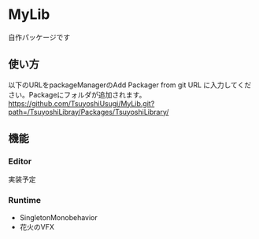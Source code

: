 # MyLib
自作パッケージです  
## 使い方
以下のURLをpackageManagerのAdd Packager from git URL に入力してください。Packageにフォルダが追加されます。  
https://github.com/TsuyoshiUsugi/MyLib.git?path=/TsuyoshiLibray/Packages/TsuyoshiLibrary/  
## 機能  
### Editor
実装予定  
### Runtime
- SingletonMonobehavior  
- 花火のVFX
